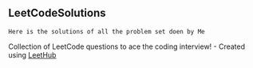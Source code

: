 ## LeetCodeSolutions

```
Here is the solutions of all the problem set doen by Me
```












Collection of LeetCode questions to ace the coding interview! - Created using [LeetHub](https://github.com/QasimWani/LeetHub)
